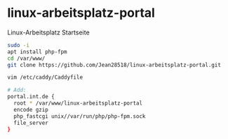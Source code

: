 # linux-arbeitsplatz-portal
Linux-Arbeitsplatz Startseite

```bash
sudo -i
apt install php-fpm
cd /var/www/
git clone https://github.com/Jean28518/linux-arbeitsplatz-portal.git

vim /etc/caddy/Caddyfile

# Add:
portal.int.de {
  root * /var/www/linux-arbeitsplatz-portal
  encode gzip
  php_fastcgi unix//var/run/php/php-fpm.sock
  file_server
}
```
